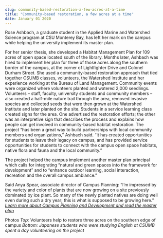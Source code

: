 ```yaml
---
slug: community-based-restoration-a-few-acres-at-a-time
title: "Community-based restoration, a few acres at a time"
date: January 01 2020
---
```


<p>Rose Ashbach, a graduate student in the Applied Marine and Watershed Science program at CSU Monterey Bay, has left her mark on the campus while helping the university implement its master plan.
</p><p>For her senior thesis, she developed a Habitat Management Plan for 109 acres of open space located south of the library. Months later, Ashbach was hired to implement her plan for three of those acres along the southern border of the campus, at the corner of Lightfighter Drive and Colonel Durham Street. She used a community-based restoration approach that tied together CSUMB classes, volunteers, the Watershed Institute and her experience working at the Bureau of Land Management. Community events were organized where volunteers planted and watered 2,000 seedlings. Volunteers – staff, faculty, university students and community members – also created a half-mile nature trail through the area, removed invasive species and collected seeds that were then grown at the Watershed Institute and later planted on the site. Students in a service learning class created signs for the area. One advertised the restoration efforts; the other was an interpretive sign that describes the process and explains how people can get involved in community-based habitat restoration. The project “has been a great way to build partnerships with local community members and organizations,” Ashbach said. “It has created opportunities for students to leave their legacy on campus, and has provided service opportunities for students to connect with the campus open space habitats, native flora and fauna and the local community.”
</p><p>The project helped the campus implement another master plan principal which calls for integrating “natural and green spaces into the framework for development” and to “enhance outdoor learning, social interaction, recreation and the overall campus ambiance.”
</p><p>Said Anya Spear, associate director of Campus Planning: “I’m impressed by the variety and color of plants that are now growing on a site previously dominated by ice plant. So many of the newly planted natives are doing well even during such a dry year; this is what is supposed to be growing here.” <em><a href="http://fmp.csumb.edu/campus-planning-development">Learn more about Campus Planning and Development and read the master plan</a></em>
</p><p>Photos <em>Top:</em> Volunteers help to restore three acres on the southern edge of campus <em>Bottom: Japanese students who were studying English at CSUMB spent a day volunteering on the project</em>
</p>

